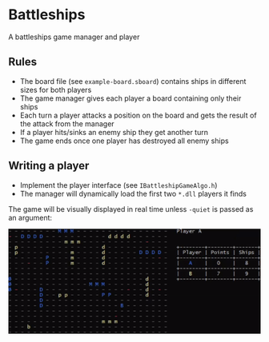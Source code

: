 # Battleships
 A battleships game manager and player
 
 ## Rules
 - The board file (see `example-board.sboard`) contains ships in different sizes for both players
 - The game manager gives each player a board containing only their ships
 - Each turn a player attacks a position on the board and gets the result of the attack from the manager
 - If a player hits/sinks an enemy ship they get another turn
 - The game ends once one player has destroyed all enemy ships
 
 ## Writing a player
 - Implement the player interface (see `IBattleshipGameAlgo.h`)
 - The manager will dynamically load the first two `*.dll` players it finds
 
The game will be visually displayed in real time unless `-quiet` is passed as an argument:

![](https://raw.githubusercontent.com/ron828/Battleships/master/Screenshots/running-game.gif)

